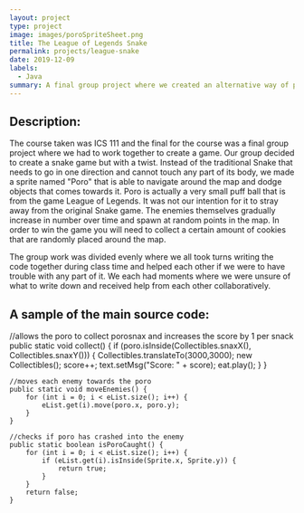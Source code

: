```yaml
---
layout: project
type: project
image: images/poroSpriteSheet.png
title: The League of Legends Snake
permalink: projects/league-snake
date: 2019-12-09
labels:
  - Java
summary: A final group project where we created an alternative way of playing the classic Snake game. 
---
```


## Description: 
The course taken was ICS 111 and the final for the course was a final group project where we had to work together to create a game. Our group decided to create a snake game but with a twist. Instead of the traditional Snake that needs to go in one direction and cannot touch any part of its body, we made a sprite named "Poro" that is able to navigate around the map and dodge objects that comes towards it. Poro is actually a very small puff ball that is from the game League of Legends. It was not our intention for it to stray away from the original Snake game. The enemies themselves gradually increase in number over time and spawn at random points in the map. In order to win the game you will need to collect a certain amount of cookies that are randomly placed around the map. 

The group work was divided evenly where we all took turns writing the code together during class time and helped each other if we were to have trouble with any part of it. We each had moments where we were unsure of what to write down and received help from each other collaboratively. 

## A sample of the main source code:
//allows the poro to collect porosnax and increases the score by 1 per snack
	public static void collect() {
		if (poro.isInside(Collectibles.snaxX(), Collectibles.snaxY())) {
			Collectibles.translateTo(3000,3000);
			new Collectibles();
			score++;
			text.setMsg("Score: " + score);
			eat.play();
		}
	}
	
	//moves each enemy towards the poro
	public static void moveEnemies() {
		for (int i = 0; i < eList.size(); i++) {
			eList.get(i).move(poro.x, poro.y);
		}
	}
		
	//checks if poro has crashed into the enemy
	public static boolean isPoroCaught() {
		for (int i = 0; i < eList.size(); i++) {
			if (eList.get(i).isInside(Sprite.x, Sprite.y)) {
				return true;
			}
		}
		return false;
	}

